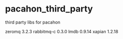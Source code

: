 pacahon_third_party
===================

third party libs for pacahon

zeromq 3.2.3
rabbitmq-c 0.3.0
lmdb 0.9.14
xapian 1.2.18


